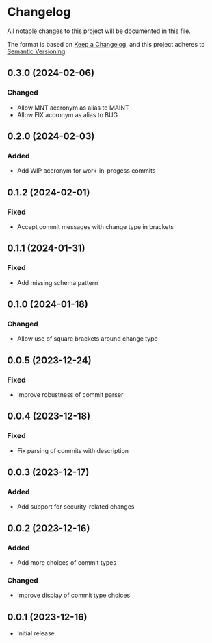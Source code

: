 # Changelog

All notable changes to this project will be documented in this file.

The format is based on [Keep a Changelog](https://keepachangelog.com/en/1.0.0/),
and this project adheres to [Semantic Versioning](https://semver.org/spec/v2.0.0.html).

## 0.3.0 (2024-02-06)

### Changed

- Allow MNT accronym as alias to MAINT
- Allow FIX accronym as alias to BUG

## 0.2.0 (2024-02-03)

### Added

- Add WIP accronym for work-in-progess commits

## 0.1.2 (2024-02-01)

### Fixed

- Accept commit messages with change type in brackets

## 0.1.1 (2024-01-31)

### Fixed

- Add missing schema pattern

## 0.1.0 (2024-01-18)

### Changed

- Allow use of square brackets around change type

## 0.0.5 (2023-12-24)

### Fixed

- Improve robustness of commit parser

## 0.0.4 (2023-12-18)

### Fixed

- Fix parsing of commits with description

## 0.0.3 (2023-12-17)

### Added

- Add support for security-related changes

## 0.0.2 (2023-12-16)

### Added

- Add more choices of commit types

### Changed

- Improve display of commit type choices

## 0.0.1 (2023-12-16)

- Initial release.
